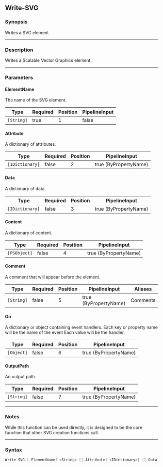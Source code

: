 Write-SVG
---------




### Synopsis
Writes a SVG element



---


### Description

Writes a Scalable Vector Graphics element.



---


### Parameters
#### **ElementName**

The name of the SVG element.






|Type      |Required|Position|PipelineInput|
|----------|--------|--------|-------------|
|`[String]`|true    |1       |false        |



#### **Attribute**

A dictionary of attributes.






|Type           |Required|Position|PipelineInput        |
|---------------|--------|--------|---------------------|
|`[IDictionary]`|false   |2       |true (ByPropertyName)|



#### **Data**

A dictionary of data.






|Type           |Required|Position|PipelineInput        |
|---------------|--------|--------|---------------------|
|`[IDictionary]`|false   |3       |true (ByPropertyName)|



#### **Content**

A dictionary of content.






|Type        |Required|Position|PipelineInput        |
|------------|--------|--------|---------------------|
|`[PSObject]`|false   |4       |true (ByPropertyName)|



#### **Comment**

A comment that will appear before the element.






|Type      |Required|Position|PipelineInput        |Aliases |
|----------|--------|--------|---------------------|--------|
|`[String]`|false   |5       |true (ByPropertyName)|Comments|



#### **On**

A dictionary or object containing event handlers.
Each key or property name will be the name of the event
Each value will be the handler.






|Type      |Required|Position|PipelineInput        |
|----------|--------|--------|---------------------|
|`[Object]`|false   |6       |true (ByPropertyName)|



#### **OutputPath**

An output path.






|Type      |Required|Position|PipelineInput        |
|----------|--------|--------|---------------------|
|`[String]`|false   |7       |true (ByPropertyName)|





---


### Notes
While this function can be used directly, it is designed to be the core function that other SVG creation functions call.



---


### Syntax
```PowerShell
Write-SVG [-ElementName] <String> [[-Attribute] <IDictionary>] [[-Data] <IDictionary>] [[-Content] <PSObject>] [[-Comment] <String>] [[-On] <Object>] [[-OutputPath] <String>] [<CommonParameters>]
```
